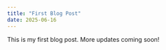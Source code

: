 ```yaml
---
title: "First Blog Post"
date: 2025-06-16
---
```


This is my first blog post. More updates coming soon!
